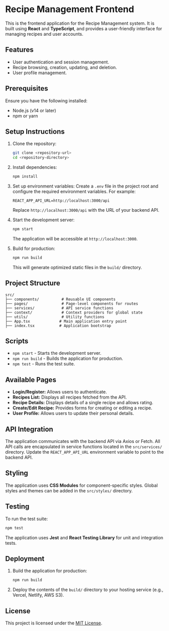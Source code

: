 # Recipe Management Frontend

This is the frontend application for the Recipe Management system. It is built using **React** and **TypeScript**, and provides a user-friendly interface for managing recipes and user accounts.

## Features
- User authentication and session management.
- Recipe browsing, creation, updating, and deletion.
- User profile management.

## Prerequisites
Ensure you have the following installed:
- Node.js (v14 or later)
- npm or yarn

## Setup Instructions

1. Clone the repository:
   ```bash
   git clone <repository-url>
   cd <repository-directory>
   ```

2. Install dependencies:
   ```bash
   npm install
   ```

3. Set up environment variables:
   Create a `.env` file in the project root and configure the required environment variables. For example:
   ```env
   REACT_APP_API_URL=http://localhost:3000/api
   ```
   Replace `http://localhost:3000/api` with the URL of your backend API.

4. Start the development server:
   ```bash
   npm start
   ```
   The application will be accessible at `http://localhost:3000`.

5. Build for production:
   ```bash
   npm run build
   ```
   This will generate optimized static files in the `build/` directory.

## Project Structure
```
src/
├── components/          # Reusable UI components
├── pages/               # Page-level components for routes
├── services/            # API service functions
├── context/             # Context providers for global state
├── utils/               # Utility functions
├── App.tsx             # Main application entry point
├── index.tsx           # Application bootstrap
```

## Scripts
- `npm start` - Starts the development server.
- `npm run build` - Builds the application for production.
- `npm test` - Runs the test suite.

## Available Pages
- **Login/Register:** Allows users to authenticate.
- **Recipes List:** Displays all recipes fetched from the API.
- **Recipe Details:** Displays details of a single recipe and allows rating.
- **Create/Edit Recipe:** Provides forms for creating or editing a recipe.
- **User Profile:** Allows users to update their personal details.

## API Integration
The application communicates with the backend API via Axios or Fetch. All API calls are encapsulated in service functions located in the `src/services/` directory. Update the `REACT_APP_API_URL` environment variable to point to the backend API.

## Styling
The application uses **CSS Modules** for component-specific styles. Global styles and themes can be added in the `src/styles/` directory.

## Testing
To run the test suite:
```bash
npm test
```
The application uses **Jest** and **React Testing Library** for unit and integration tests.

## Deployment
1. Build the application for production:
   ```bash
   npm run build
   ```
2. Deploy the contents of the `build/` directory to your hosting service (e.g., Vercel, Netlify, AWS S3).

## License
This project is licensed under the [MIT License](LICENSE).


